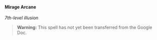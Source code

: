 #### Mirage Arcane
<!-- markdownlint-disable-next-line no-emphasis-as-heading -->
_7th-level illusion_

> **Warning:**
> This spell has not yet been transferred from the Google Doc.
